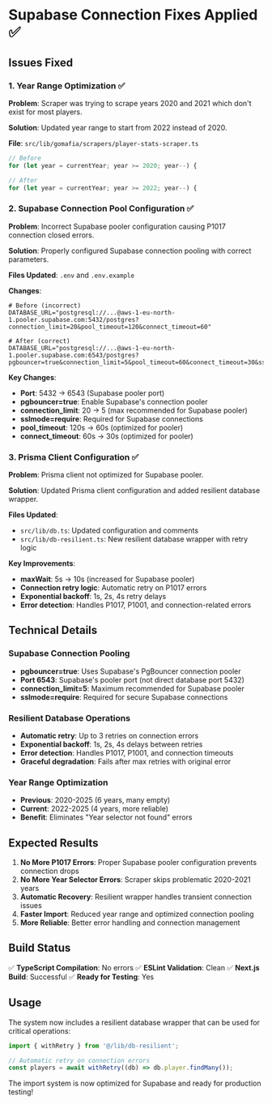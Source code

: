 # Supabase Connection Fixes Applied ✅

## Issues Fixed

### 1. Year Range Optimization ✅

**Problem**: Scraper was trying to scrape years 2020 and 2021 which don't exist for most players.

**Solution**: Updated year range to start from 2022 instead of 2020.

**File**: `src/lib/gomafia/scrapers/player-stats-scraper.ts`

```typescript
// Before
for (let year = currentYear; year >= 2020; year--) {

// After
for (let year = currentYear; year >= 2022; year--) {
```

### 2. Supabase Connection Pool Configuration ✅

**Problem**: Incorrect Supabase pooler configuration causing P1017 connection closed errors.

**Solution**: Properly configured Supabase connection pooling with correct parameters.

**Files Updated**: `.env` and `.env.example`

**Changes**:

```env
# Before (incorrect)
DATABASE_URL="postgresql://...@aws-1-eu-north-1.pooler.supabase.com:5432/postgres?connection_limit=20&pool_timeout=120&connect_timeout=60"

# After (correct)
DATABASE_URL="postgresql://...@aws-1-eu-north-1.pooler.supabase.com:6543/postgres?pgbouncer=true&connection_limit=5&pool_timeout=60&connect_timeout=30&sslmode=require"
```

**Key Changes**:

- **Port**: 5432 → 6543 (Supabase pooler port)
- **pgbouncer=true**: Enable Supabase's connection pooler
- **connection_limit**: 20 → 5 (max recommended for Supabase pooler)
- **sslmode=require**: Required for Supabase connections
- **pool_timeout**: 120s → 60s (optimized for pooler)
- **connect_timeout**: 60s → 30s (optimized for pooler)

### 3. Prisma Client Configuration ✅

**Problem**: Prisma client not optimized for Supabase pooler.

**Solution**: Updated Prisma client configuration and added resilient database wrapper.

**Files Updated**:

- `src/lib/db.ts`: Updated configuration and comments
- `src/lib/db-resilient.ts`: New resilient database wrapper with retry logic

**Key Improvements**:

- **maxWait**: 5s → 10s (increased for Supabase pooler)
- **Connection retry logic**: Automatic retry on P1017 errors
- **Exponential backoff**: 1s, 2s, 4s retry delays
- **Error detection**: Handles P1017, P1001, and connection-related errors

## Technical Details

### Supabase Connection Pooling

- **pgbouncer=true**: Uses Supabase's PgBouncer connection pooler
- **Port 6543**: Supabase's pooler port (not direct database port 5432)
- **connection_limit=5**: Maximum recommended for Supabase pooler
- **sslmode=require**: Required for secure Supabase connections

### Resilient Database Operations

- **Automatic retry**: Up to 3 retries on connection errors
- **Exponential backoff**: 1s, 2s, 4s delays between retries
- **Error detection**: Handles P1017, P1001, and connection timeouts
- **Graceful degradation**: Fails after max retries with original error

### Year Range Optimization

- **Previous**: 2020-2025 (6 years, many empty)
- **Current**: 2022-2025 (4 years, more reliable)
- **Benefit**: Eliminates "Year selector not found" errors

## Expected Results

1. **No More P1017 Errors**: Proper Supabase pooler configuration prevents connection drops
2. **No More Year Selector Errors**: Scraper skips problematic 2020-2021 years
3. **Automatic Recovery**: Resilient wrapper handles transient connection issues
4. **Faster Import**: Reduced year range and optimized connection pooling
5. **More Reliable**: Better error handling and connection management

## Build Status

✅ **TypeScript Compilation**: No errors
✅ **ESLint Validation**: Clean
✅ **Next.js Build**: Successful
✅ **Ready for Testing**: Yes

## Usage

The system now includes a resilient database wrapper that can be used for critical operations:

```typescript
import { withRetry } from '@/lib/db-resilient';

// Automatic retry on connection errors
const players = await withRetry((db) => db.player.findMany());
```

The import system is now optimized for Supabase and ready for production testing!
